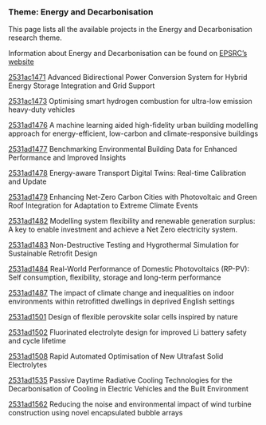 ### Theme: Energy and Decarbonisation

This page lists all the available projects in the Energy and Decarbonisation research theme.

Information about Energy and Decarbonisation can be found on [EPSRC’s website](https://www.ukri.org/what-we-offer/browse-our-areas-of-investment-and-support/energy-theme/)

[2531ac1471](../projects/2531ac1471.md) Advanced Bidirectional Power Conversion System for Hybrid Energy Storage Integration and Grid Support

[2531ac1473](../projects/2531ac1473.md) Optimising smart hydrogen combustion for ultra-low emission heavy-duty vehicles

[2531ad1476](../projects/2531ad1476.md) A machine learning aided high-fidelity urban building modelling approach for energy-efficient, low-carbon and climate-responsive buildings

[2531ad1477](../projects/2531ad1477.md) Benchmarking Environmental Building Data for Enhanced Performance and Improved Insights

[2531ad1478](../projects/2531ad1478.md) Energy-aware Transport Digital Twins: Real-time Calibration and Update

[2531ad1479](../projects/2531ad1479.md) Enhancing Net-Zero Carbon Cities with Photovoltaic and Green Roof Integration for Adaptation to Extreme Climate Events

[2531ad1482](../projects/2531ad1482.md) Modelling system flexibility and renewable generation surplus: A key to enable investment and achieve a Net Zero electricity system.

[2531ad1483](../projects/2531ad1483.md) Non-Destructive Testing and Hygrothermal Simulation for Sustainable Retrofit Design

[2531ad1484](../projects/2531ad1484.md) Real-World Performance of Domestic Photovoltaics (RP-PV):  Self consumption, flexibility, storage and long-term performance

[2531ad1487](../projects/2531ad1487.md) The impact of climate change and inequalities on indoor environments within retrofitted dwellings in deprived English settings

[2531ad1501](../projects/2531ad1501.md) Design of flexible perovskite solar cells inspired by nature

[2531ad1502](../projects/2531ad1502.md) Fluorinated electrolyte design for improved Li battery safety and cycle lifetime

[2531ad1508](../projects/2531ad1508.md) Rapid Automated Optimisation of New Ultrafast Solid Electrolytes

[2531ad1535](../projects/2531ad1535.md) Passive Daytime Radiative Cooling Technologies for the Decarbonisation of Cooling in Electric Vehicles and the Built Environment

[2531ad1562](../projects/2531ad1562.md) Reducing the noise and environmental impact of wind turbine construction using novel encapsulated bubble arrays

